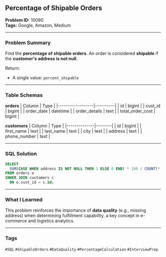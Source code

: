 ## Percentage of Shipable Orders

**Problem ID:** 10090  
**Tags:** Google, Amazon, Medium  


---

### Problem Summary

Find the **percentage of shipable orders**. An order is considered **shipable** if the **customer's address is not null**.

Return:
- A single value: `percent_shipable`

---

### Table Schemas

**orders**
| Column          | Type     |
|------------------|----------|
| id               | bigint   |
| cust_id          | bigint   |
| order_date       | datetime |
| order_details    | text     |
| total_order_cost | bigint   |

**customers**
| Column       | Type   |
|--------------|--------|
| id           | bigint |
| first_name   | text   |
| last_name    | text   |
| city         | text   |
| address      | text   |
| phone_number | text   |

---

### SQL Solution

```sql
SELECT 
  SUM(CASE WHEN address IS NOT NULL THEN 1 ELSE 0 END) * 100 / COUNT(*) AS percent_shipable
FROM orders o
INNER JOIN customers c
  ON o.cust_id = c.id;
```

---

### What I Learned

This problem reinforces the importance of **data quality** (e.g., missing address) when determining fulfillment capability, a key concept in e-commerce and logistics analytics.

---

### Tags
`#SQL` `#ShipableOrders` `#DataQuality` `#PercentageCalculation` `#InterviewPrep`
